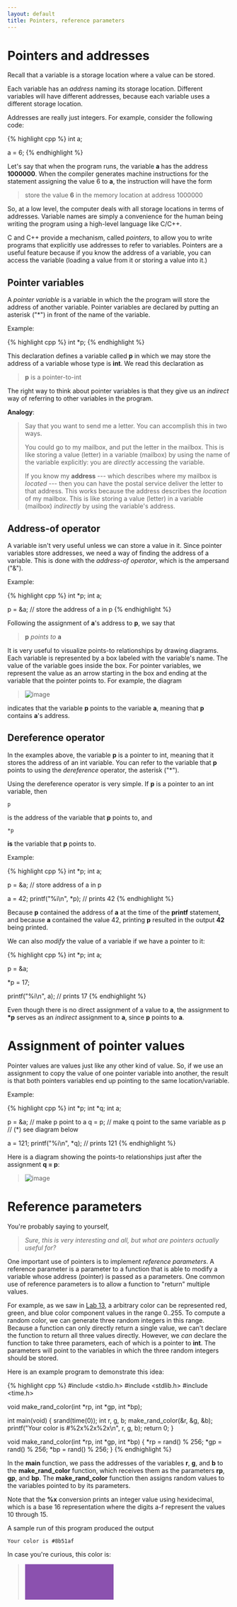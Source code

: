 ```yaml
---
layout: default
title: Pointers, reference parameters
---
```


Pointers and addresses
======================

Recall that a variable is a storage location where a value can be stored.

Each variable has an *address* naming its storage location. Different variables will have different addresses, because each variable uses a different storage location.

Addresses are really just integers. For example, consider the following code:

{% highlight cpp %}
int a;

a = 6;
{% endhighlight %}

Let's say that when the program runs, the variable **a** has the address **1000000**. When the compiler generates machine instructions for the statement assigning the value 6 to **a**, the instruction will have the form

> store the value **6** in the memory location at address 1000000

So, at a low level, the computer deals with all storage locations in terms of addresses. Variable names are simply a convenience for the human being writing the program using a high-level language like C/C++.

C and C++ provide a mechanism, called *pointers*, to allow you to write programs that explicitly use addresses to refer to variables. Pointers are a useful feature because if you know the address of a variable, you can access the variable (loading a value from it or storing a value into it.)

Pointer variables
-----------------

A *pointer variable* is a variable in which the the program will store the address of another variable. Pointer variables are declared by putting an asterisk ("\*") in front of the name of the variable.

Example:

{% highlight cpp %}
int *p;
{% endhighlight %}

This declaration defines a variable called **p** in which we may store the address of a variable whose type is **int**. We read this declaration as

> **p** is a pointer-to-int

The right way to think about pointer variables is that they give us an *indirect* way of referring to other variables in the program.

**Analogy**:

> Say that you want to send me a letter. You can accomplish this in two ways.
>
> You could go to my mailbox, and put the letter in the mailbox. This is like storing a value (letter) in a variable (mailbox) by using the name of the variable explicitly: you are *directly* accessing the variable.
>
> If you know my **address** --- which describes where my mailbox is *located* --- then you can have the postal service deliver the letter to that address. This works because the address describes the *location* of my mailbox. This is like storing a value (letter) in a variable (mailbox) *indirectly* by using the variable's address.

Address-of operator
-------------------

A variable isn't very useful unless we can store a value in it. Since pointer variables store addresses, we need a way of finding the address of a variable. This is done with the *address-of operator*, which is the ampersand ("&").

Example:

{% highlight cpp %}
int *p;
int a;

p = &a; // store the address of a in p
{% endhighlight %}

Following the assignment of **a**'s address to **p**, we say that

> **p** *points to* **a**

It is very useful to visualize points-to relationships by drawing diagrams. Each variable is represented by a box labeled with the variable's name. The value of the variable goes inside the box. For pointer variables, we represent the value as an arrow starting in the box and ending at the variable that the pointer points to. For example, the diagram

> ![image](images/pPointsToA.png)

indicates that the variable **p** points to the variable **a**, meaning that **p** contains **a**'s address.

Dereference operator
--------------------

In the examples above, the variable **p** is a pointer to int, meaning that it stores the address of an int variable. You can refer to the variable that **p** points to using the *dereference* operator, the asterisk ("\*").

Using the dereference operator is very simple. If **p** is a pointer to an int variable, then

    p

is the address of the variable that **p** points to, and

    *p

**is** the variable that **p** points to.

Example:

{% highlight cpp %}
int *p;
int a;

p = &a; // store address of a in p

a = 42;
printf("%i\n", *p); // prints 42
{% endhighlight %}

Because **p** contained the address of **a** at the time of the **printf** statement, and because **a** contained the value 42, printing **p** resulted in the output **42** being printed.

We can also *modify* the value of a variable if we have a pointer to it:

{% highlight cpp %}
int *p;
int a;

p = &a;

*p = 17;

printf("%i\n", a); // prints 17
{% endhighlight %}

Even though there is no direct assignment of a value to **a**, the assignment to **\*p** serves as an *indirect* assignment to **a**, since **p** points to **a**.

Assignment of pointer values
============================

Pointer values are values just like any other kind of value. So, if we use an assignment to copy the value of one pointer variable into another, the result is that both pointers variables end up pointing to the same location/variable.

Example:

{% highlight cpp %}
int *p;
int *q;
int a;

p = &a; // make p point to a
q = p;  // make q point to the same variable as p
// (*) see diagram below

a = 121;
printf("%i\n", *q); // prints 121
{% endhighlight %}

Here is a diagram showing the points-to relationships just after the assignment **q = p**:

> ![image](images/pointerAliasing.png)

Reference parameters
====================

You're probably saying to yourself,

> *Sure, this is very interesting and all, but what are pointers actually useful for?*

One important use of pointers is to implement *reference parameters*. A reference parameter is a parameter to a function that is able to modify a variable whose address (pointer) is passed as a parameters. One common use of reference parameters is to allow a function to "return" multiple values.

For example, as we saw in [Lab 13](../labs/lab13.html), a arbitrary color can be represented red, green, and blue color component values in the range 0..255. To compute a random color, we can generate three random integers in this range. Because a function can only directly return a single value, we can't declare the function to return all three values directly. However, we *can* declare the function to take three parameters, each of which is a pointer to **int**. The parameters will point to the variables in which the three random integers should be stored.

Here is an example program to demonstrate this idea:

{% highlight cpp %}
#include <stdio.h>
#include <stdlib.h>
#include <time.h>

void make_rand_color(int *rp, int *gp, int *bp);

int main(void) {
    srand(time(0));
    int r, g, b;
    make_rand_color(&r, &g, &b);
    printf("Your color is #%2x%2x%2x\n", r, g, b);
    return 0;
}

void make_rand_color(int *rp, int *gp, int *bp) {
    *rp = rand() % 256;
    *gp = rand() % 256;
    *bp = rand() % 256;
}
{% endhighlight %}

In the **main** function, we pass the addresses of the variables **r**, **g**, and **b** to the **make\_rand\_color** function, which receives them as the parameters **rp**, **gp**, and **bp**. The **make\_rand\_color** function then assigns random values to the variables pointed to by its parameters.

Note that the **%x** conversion prints an integer value using hexidecimal, which is a base 16 representation where the digits a-f represent the values 10 through 15.

A sample run of this program produced the output

    Your color is #8b51af

In case you're curious, this color is:

> <div style="width: 200px; height: 80px; background: #8b51af;"></div>
